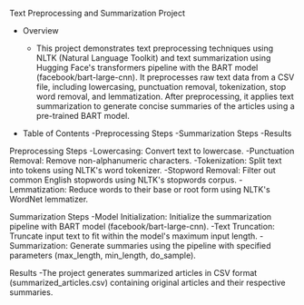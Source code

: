 Text Preprocessing and Summarization Project
- Overview
   - This project demonstrates text preprocessing techniques using NLTK (Natural Language Toolkit) and text summarization using Hugging Face's transformers pipeline with the BART model (facebook/bart-large-cnn). It preprocesses raw text data from a CSV file, including lowercasing, punctuation removal, tokenization, stop word removal, and lemmatization. After preprocessing, it applies text summarization to generate concise summaries of the articles using a pre-trained BART model.

- Table of Contents
  -Preprocessing Steps
  -Summarization Steps
  -Results

Preprocessing Steps
-Lowercasing: Convert text to lowercase.
-Punctuation Removal: Remove non-alphanumeric characters.
-Tokenization: Split text into tokens using NLTK's word tokenizer.
-Stopword Removal: Filter out common English stopwords using NLTK's stopwords corpus.
-Lemmatization: Reduce words to their base or root form using NLTK's WordNet lemmatizer.

Summarization Steps
-Model Initialization: Initialize the summarization pipeline with BART model (facebook/bart-large-cnn).
-Text Truncation: Truncate input text to fit within the model's maximum input length.
-Summarization: Generate summaries using the pipeline with specified parameters (max_length, min_length, do_sample).

Results
-The project generates summarized articles in CSV format (summarized_articles.csv) containing original articles and their respective summaries.
